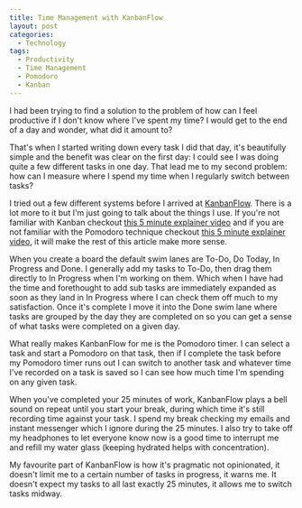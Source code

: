 ```yaml
---
title: Time Management with KanbanFlow
layout: post
categories:
  - Technology
tags:
  - Productivity
  - Time Management
  - Pomodoro
  - Kanban
---
```

I had been trying to find a solution to the problem of how can I feel productive if I don't know where I've spent my time? I would get to the end of a day and wonder, what did it amount to? 

That's when I started writing down every task I did that day, it's beautifully simple and the benefit was clear on the first day: I could see I was doing quite a few different tasks in one day. That lead me to my second problem: how can I measure where I spend my time when I regularly switch between tasks?

I tried out a few different systems before I arrived at [KanbanFlow](https://kanbanflow.com). There is a lot more to it but I'm just going to talk about the things I use. If you're not familiar with Kanban checkout [this 5 minute explainer video](https://www.youtube.com/watch?v=R8dYLbJiTUE) and if you are not familiar with the Pomodoro technique checkout [this 5 minute explainer video](https://www.youtube.com/watch?v=DMWyG6enXxE), it will make the rest of this article make more sense.

When you create a board the default swim lanes are To-Do, Do Today, In Progress and Done. I generally add my tasks to To-Do, then drag them directly to In Progress when I'm working on them. Which when I have had the time and forethought to add sub tasks are immediately expanded as soon as they land in In Progress where I can check them off much to my satisfaction. Once it's complete I move it into the Done swim lane where tasks are grouped by the day they are completed on so you can get a sense of what tasks were completed on a given day.

What really makes KanbanFlow for me is the Pomodoro timer. I can select a task and start a Pomodoro on that task, then if I complete the task before my Pomodoro timer runs out I can switch to another task and whatever time I've recorded on a task is saved so I can see how much time I'm spending on any given task.

When you've completed your 25 minutes of work, KanbanFlow plays a bell sound on repeat until you start your break, during which time it's still recording time against your task. I spend my break checking my emails and instant messenger which I ignore during the 25 minutes. I also try to take off my headphones to let everyone know now is a good time to interrupt me and refill my water glass (keeping hydrated helps with concentration).

My favourite part of KanbanFlow is how it's pragmatic not opinionated, it doesn't limit me to a certain number of tasks in progress, it warns me. It doesn't expect my tasks to all last exactly 25 minutes, it allows me to switch tasks midway. 



